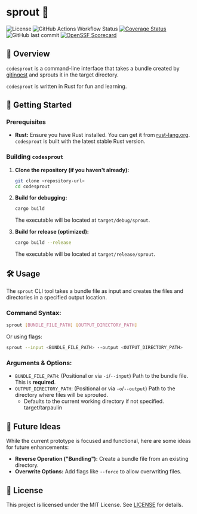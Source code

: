 # sprout 🌱

![License](https://img.shields.io/github/license/nightconcept/codesprout)
![GitHub Actions Workflow Status](https://img.shields.io/github/actions/workflow/status/nightconcept/codesprout/ci.yml)
[![Coverage Status](https://coveralls.io/repos/github/nightconcept/codesprout/badge.svg?branch=main)](https://coveralls.io/github/nightconcept/codesprout?branch=main)
![GitHub last commit](https://img.shields.io/github/last-commit/nightconcept/codesprout)
[![OpenSSF Scorecard](https://api.scorecard.dev/projects/github.com/nightconcept/codesprout/badge)](https://scorecard.dev/viewer/?uri=github.com/nightconcept/codesprout)

## 🌟 Overview

`codesprout` is a command-line interface that takes a bundle created by [gitingest](https://gitingest.com/) and sprouts it in the target directory.

`codesprout` is written in Rust for fun and learning.

## 🚀 Getting Started

### Prerequisites

*   **Rust:** Ensure you have Rust installed. You can get it from [rust-lang.org](https://www.rust-lang.org/). `codesprout` is built with the latest stable Rust version.

### Building `codesprout`

1.  **Clone the repository (if you haven't already):**
    ```bash
    git clone <repository-url>
    cd codesprout
    ```
2.  **Build for debugging:**
    ```bash
    cargo build
    ```
    The executable will be located at `target/debug/sprout`.

3.  **Build for release (optimized):**
    ```bash
    cargo build --release
    ```
    The executable will be located at `target/release/sprout`.

## 🛠️ Usage

The `sprout` CLI tool takes a bundle file as input and creates the files and directories in a specified output location.

### Command Syntax:

```bash
sprout [BUNDLE_FILE_PATH] [OUTPUT_DIRECTORY_PATH]
```

Or using flags:

```bash
sprout --input <BUNDLE_FILE_PATH> --output <OUTPUT_DIRECTORY_PATH>
```

### Arguments & Options:

*   `BUNDLE_FILE_PATH`: (Positional or via `-i`/`--input`) Path to the bundle file. This is **required**.
*   `OUTPUT_DIRECTORY_PATH`: (Positional or via `-o`/`--output`) Path to the directory where files will be sprouted.
    *   Defaults to the current working directory if not specified.
target/tarpaulin

## 🔮 Future Ideas

While the current prototype is focused and functional, here are some ideas for future enhancements:

*   **Reverse Operation ("Bundling"):** Create a bundle file from an existing directory.
*   **Overwrite Options:** Add flags like `--force` to allow overwriting files.

## 📜 License

This project is licensed under the MIT License. See [LICENSE](docs/LICENSE) for details.
